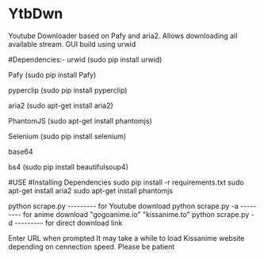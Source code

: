# YtbDwn
Youtube Downloader based on Pafy and aria2. Allows downloading all available stream. GUI build using urwid

#Dependencies:-
  urwid  (sudo pip install urwid)

  Pafy (sudo pip install Pafy)

  pyperclip (sudo pip install pyperclip)
  
  aria2 (sudo apt-get install aria2)
  
  PhantomJS (sudo apt-get install phantomjs)

 Selenium  (sudo pip install selenium)
 
 base64 

 bs4  (sudo  pip install beautifulsoup4)

#USE
#Installing Dependencies
	sudo pip install -r requirements.txt
	sudo apt-get install aria2
	sudo apt-get install phantomjs

python scrape.py           --------- for Youtube download
python scrape.py -a      --------- for anime download "gogoanime.io" "kissanime.to"
python scrape.py -d      --------- for direct download link

Enter URL when prompted
It may take a while to load Kissanime website depending on cennection speed. Please  be patient
